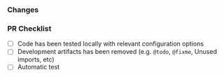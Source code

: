 ### Changes

### PR Checklist

- [ ] Code has been tested locally with relevant configuration options
- [ ] Development artifacts has been removed (e.g. `@todo`, `@fixme`, Unused imports, etc)
- [ ] Automatic test